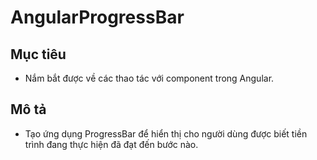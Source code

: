 # AngularProgressBar

## Mục tiêu
- Nắm bắt được về các thao tác với component trong Angular.

## Mô tả
- Tạo ứng dụng ProgressBar để hiển thị cho người dùng được biết tiền trình đang thực hiện đã đạt đến bước nào.
